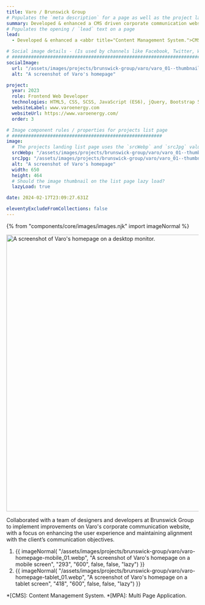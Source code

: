 ```yaml
---
title: Varo / Brunswick Group
# Populates the `meta description` for a page as well as the project landing page project-specific summary
summary: Developed & enhanced a CMS driven corporate communication website for Varo, a client of Brunswick Group.
# Populates the opening / `lead` text on a page
lead:
  - Developed & enhanced a <abbr title="Content Management System.">CMS</abbr> driven <abbr title="Multi Page Application.">MPA</abbr> corporate communication website for Varo, a client of Brunswick Group.

# Social image details - (Is used by channels like Facebook, Twitter, WhatsApp, LinkedIn etc.)
# ############################################################################################
socialImage:
  url: "/assets/images/projects/brunswick-group/varo/varo_01--thumbnail.jpg"
  alt: "A screenshot of Varo's homepage"

project:
  year: 2023
  role: Frontend Web Developer
  technologies: HTML5, CSS, SCSS, JavaScript (ES6), jQuery, Bootstrap 5, Bitbucket, Umbraco, Photoshop, Figma, JIRA, Confluence.
  websiteLabel: www.varoenergy.com
  websiteUrl: https://www.varoenergy.com/
  order: 3

# Image component rules / properties for projects list page
# #######################################################
image:
  # The projects landing list page uses the `srcWebp` and `srcJpg` values
  srcWebp: "/assets/images/projects/brunswick-group/varo/varo_01--thumbnail.webp"
  srcJpg: "/assets/images/projects/brunswick-group/varo/varo_01--thumbnail.jpg"
  alt: "A screenshot of Varo's homepage"
  width: 650
  height: 464
  # Should the image thumbnail on the list page lazy load?
  lazyLoad: true

date: 2024-02-17T23:09:27.631Z

eleventyExcludeFromCollections: false
---
```


{% from "components/core/images/images.njk" import imageNormal %}

<picture>
  <source srcset="/assets/images/projects/brunswick-group/varo/varo-homepage--lg-screen_01.webp" type="image/webp" media="(min-width: 768px)">
  <img src="/assets/images/projects/brunswick-group/varo/varo-homepage--sml-screen_01.webp" width="1068" height="726" alt="A screenshot of Varo's homepage on a desktop monitor." loading="lazy" decoding="async">
</picture>

Collaborated with a team of designers and developers at Brunswick Group to implement improvements on Varo's corporate communication website, with a focus on enhancing the user experience and maintaining alignment with the client’s communication objectives.

<ol role="list" class="auto-grid | no-list">
  <li>
    {{ imageNormal(
      "/assets/images/projects/brunswick-group/varo/varo-homepage-mobile_01.webp",
      "A screenshot of Varo's homepage on a mobile screen",
      "293",
      "600",
      false,
      false,
      "lazy")
    }}
  </li>
  <li>
    {{ imageNormal(
      "/assets/images/projects/brunswick-group/varo/varo-homepage-tablet_01.webp",
      "A screenshot of Varo's homepage on a tablet screen",
      "418",
      "600",
      false,
      false,
      "lazy")
    }}
  </li>
</ol>

*[CMS]: Content Management System.
*[MPA]: Multi Page Application.
